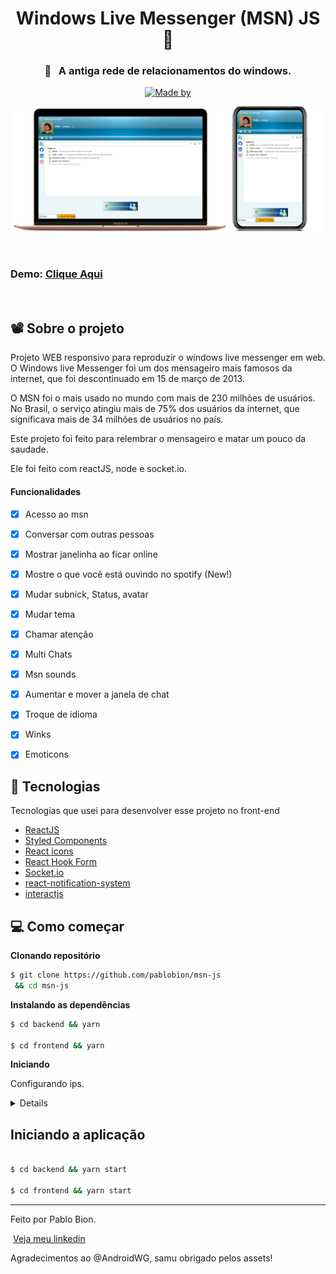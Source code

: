 <h1 align="center">Windows Live Messenger (MSN) JS 💬</h1>


<h3 align="center" justify="center">🔎&nbsp;&nbsp;&nbsp;A antiga rede de relacionamentos do windows.</h3>

<p align="center">
  <a href="https://www.linkedin.com/in/pablobion/">
    <img alt="Made by" src="https://img.shields.io/badge/made%20by-Pablo%20Bion-%23FF9000">
  </a>
</p>


<img  src="preview-github/desktop-phone.png" alt="preview">

&nbsp;
&nbsp;
&nbsp;
### Demo: [Clique Aqui](https://msn-js.vercel.app/)
&nbsp;
&nbsp;
&nbsp;

## 📽 Sobre o projeto

Projeto WEB responsivo para reproduzir o windows live messenger em web.
O Windows live Messenger foi um dos mensageiro mais famosos da internet, que foi descontinuado em 15 de março de 2013.

O MSN foi o mais usado no mundo com mais de 230 milhões de usuários. No Brasil, o serviço atingiu mais de 75% dos usuários da internet, que significava mais de 34 milhões de usuários no país.

Este projeto foi feito para relembrar o mensageiro e matar um pouco da saudade.

Ele foi feito com reactJS, node e socket.io.

#### Funcionalidades
- [X] Acesso ao msn
- [X] Conversar com outras pessoas
- [X] Mostrar janelinha ao ficar online
- [X] Mostre o que você está ouvindo no spotify (New!)
- [X] Mudar subnick, Status, avatar
- [X] Mudar tema
- [X] Chamar atenção
- [X] Multi Chats
- [X] Msn sounds
- [X] Aumentar e mover a janela de chat
- [X] Troque de idioma
- [X] Winks 
- [X] Emoticons



## 🚀 Tecnologias

Tecnologias que usei para desenvolver esse projeto no front-end

- [ReactJS](https://reactjs.org/)
- [Styled Components](https://styled-components.com/)
- [React icons](https://react-icons.github.io/react-icons/)
- [React Hook Form](https://react-hook-form.com/)
- [Socket.io](https://socket.io/)
- [react-notification-system](https://www.npmjs.com/package/react-notification-system)
- [interactjs](https://interactjs.io/)



## 💻 Como começar 


**Clonando repositório**

```bash
$ git clone https://github.com/pablobion/msn-js
 && cd msn-js
```

**Instalando as dependências**

```bash
$ cd backend && yarn

$ cd frontend && yarn
```



**Iniciando**

Configurando ips.
 <details>
 Há duas parametrizações a serem consideradas, é necessário mudar o ip nas configurações do frontend e backend.
 
Frontend/src/configs/config_connections.js
  Dentro desse arquivo terá o campo de colocar o ip, no caso é o ip do servidor, onde ele está hospedado.
  
Há também uma confiuração para fazer a sincronização com o spotify funcionar, para mostrar na lista de contatos a musica que está escutando
<details>


  Crie um app no spotify api
  https://developer.spotify.com/dashboard
  Ao criar o spotify irá fornecer duas chaves, client e secret.

  Também é necessário configurar o redirecionamento de url, colocando a url onde está hospedado seu servidor.
  Exemplo.
   
      http://localhost:80/routes/spotify/callback
      http://msn-js.herokuapp.com/routes/spotify/callback
    
  Feito isso, será necessário colocar o client_id e o client_secret no arquivo de configuração na pasta do backend
  
  Backend/configs/config.js
    Dentro desse arquivo terá o campo de colocar o ip, no caso é o ip do servidor, onde ele está hospedado. E informar as duas chaves.
  
</details>


Configuração na vercel e heroku
<details>

## Vercel

Framework preset React

Build Command
CI= npm run build

Root Directory
frontend


## Heroku

Buildpacks (Settings)
'heroku/nodejs'

Config vars
key
PROJECT_PATH

value 
backend

</details>
  
  
 </details>


## Iniciando a aplicação

```bash

$ cd backend && yarn start

$ cd frontend && yarn start

```




---

Feito por Pablo Bion.

 &nbsp;[Veja meu linkedin](https://www.linkedin.com/in/pablobion/)


Agradecimentos ao @AndroidWG, samu obrigado pelos assets!

